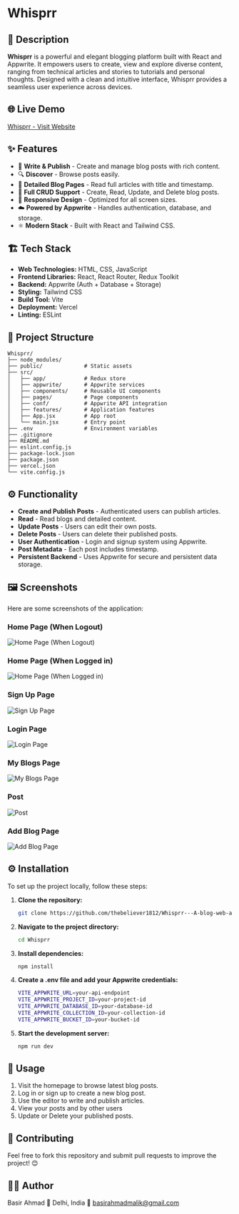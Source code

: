 # Whisprr

## 🚀 Description

**Whisprr** is a powerful and elegant blogging platform built with React and Appwrite. It empowers users to create, view and explore diverse content, ranging from technical articles and stories to tutorials and personal thoughts. Designed with a clean and intuitive interface, Whisprr provides a seamless user experience across devices.

## 🌐 Live Demo

[Whisprr - Visit Website](https://whisprr-fawn.vercel.app)

## ✨ Features

- 📝 **Write & Publish** - Create and manage blog posts with rich content.
- 🔍 **Discover** - Browse posts easily.
- 🧾 **Detailed Blog Pages** - Read full articles with title and timestamp.
- 🔄 **Full CRUD Support** - Create, Read, Update, and Delete blog posts.
- 📱 **Responsive Design** - Optimized for all screen sizes.
- ☁️ **Powered by Appwrite** - Handles authentication, database, and storage.
- ⚛️ **Modern Stack** - Built with React and Tailwind CSS.

## 🏗 Tech Stack

- **Web Technologies:** HTML, CSS, JavaScript
- **Frontend Libraries:** React, React Router, Redux Toolkit
- **Backend:** Appwrite (Auth + Database + Storage)
- **Styling:** Tailwind CSS
- **Build Tool:** Vite
- **Deployment:** Vercel
- **Linting:** ESLint

## 📂 Project Structure

```
Whisprr/
├── node_modules/
├── public/             # Static assets
├── src/
│   ├── app/            # Redux store
│   ├── appwrite/       # Appwrite services
│   ├── components/     # Reusable UI components
│   ├── pages/          # Page components
│   ├── conf/           # Appwrite API integration
│   ├── features/       # Application features
│   ├── App.jsx         # App root
│   └── main.jsx        # Entry point
├── .env                # Environment variables
├── .gitignore
├── README.md
├── eslint.config.js
├── package-lock.json
├── package.json
├── vercel.json
└── vite.config.js
```

## ⚙️ Functionality

- **Create and Publish Posts** - Authenticated users can publish articles.
- **Read** - Read blogs and detailed content.
- **Update Posts** - Users can edit their own posts.
- **Delete Posts** - Users can delete their published posts.
- **User Authentication** - Login and signup system using Appwrite.
- **Post Metadata** - Each post includes timestamp.
- **Persistent Backend** - Uses Appwrite for secure and persistent data storage.

## 🖼 Screenshots

Here are some screenshots of the application:

### Home Page (When Logout)
![Home Page (When Logout)](/public/screenshots/home_ui.png)

### Home Page (When Logged in)
![Home Page (When Logged in)](/public/screenshots/home_all_posts.png)

### Sign Up Page
![Sign Up Page](/public/screenshots/signup_page.png)

### Login Page
![Login Page](/public/screenshots/login_page.png)

### My Blogs Page
![My Blogs Page](/public/screenshots/my_blogs_page.png)

### Post
![Post](/public/screenshots/post.png)

### Add Blog Page
![Add Blog Page](/public/screenshots/add_blog_page.png)

## ⚙️ Installation

To set up the project locally, follow these steps:

1. **Clone the repository:**
   ```sh
   git clone https://github.com/thebeliever1812/Whisprr---A-blog-web-app.git
   ```
2. **Navigate to the project directory:**
   ```sh
   cd Whisprr
   ```
3. **Install dependencies:**

   ```sh
   npm install
   ```

4. **Create a .env file and add your Appwrite credentials:**

   ```sh
   VITE_APPWRITE_URL=your-api-endpoint
   VITE_APPWRITE_PROJECT_ID=your-project-id
   VITE_APPWRITE_DATABASE_ID=your-database-id
   VITE_APPWRITE_COLLECTION_ID=your-collection-id
   VITE_APPWRITE_BUCKET_ID=your-bucket-id
   ```

5. **Start the development server:**
   ```sh
   npm run dev
   ```

## 🚀 Usage

1. Visit the homepage to browse latest blog posts.
2. Log in or sign up to create a new blog post.
3. Use the editor to write and publish articles.
4. View your posts and by other users 
5. Update or Delete your published posts.

## 🤝 Contributing

Feel free to fork this repository and submit pull requests to improve the project! 😊

## 🙋‍♂️ Author

Basir Ahmad
📍 Delhi, India
📧 basirahmadmalik@gmail.com